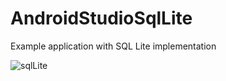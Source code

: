 # AndroidStudioSqlLite

Example application with SQL Lite implementation




![sqlLite](https://user-images.githubusercontent.com/32824917/228003825-3c2edbc2-5342-44ec-99e7-7a3b2f35f868.png)
